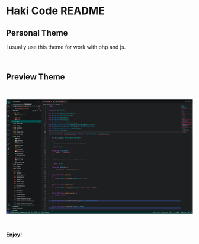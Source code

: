 # Haki Code README

## Personal Theme

I usually use this theme for work with php and js.

</br>

## Preview Theme

</br>

![alt](https://raw.githubusercontent.com/JoseFelix007/haki-code-theme/main/assets/Screenshot.png)

</br>

**Enjoy!**
